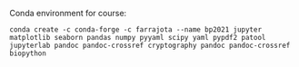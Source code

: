 
Conda environment for course:

```
conda create -c conda-forge -c farrajota --name bp2021 jupyter matplotlib seaborn pandas numpy pyyaml scipy yaml pypdf2 patool jupyterlab pandoc pandoc-crossref cryptography pandoc pandoc-crossref biopython
```
